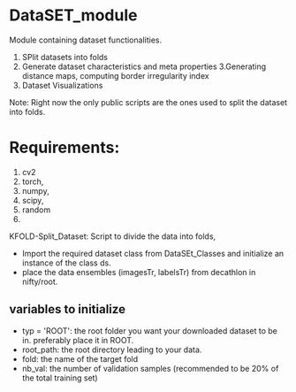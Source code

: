 # DataSET_module
Module containing dataset functionalities. 
1. SPlit datasets into folds 
2. Generate dataset characteristics and meta properties
3.Generating distance maps, computing border irregularity index
4. Dataset Visualizations

Note: Right now the only public scripts are the ones used to split the dataset into folds. 

# Requirements:
1. cv2 
2. torch, 
3. numpy, 
4. scipy, 
5. random 
6. 
 

KFOLD-Split_Dataset: Script to divide the data into folds, 
- Import the required dataset class from DataSEt_Classes and initialize an instance of the class ds. 
- place the data ensembles (imagesTr, labelsTr) from decathlon in nifty/root.

## variables to initialize
- typ = 'ROOT': the root folder you want your downloaded dataset to be in. preferably place it in ROOT. 
- root_path: the root directory leading to your data.
- fold: the name of the target fold 
- nb_val: the number of validation samples (recommended to be 20% of the total training set)
